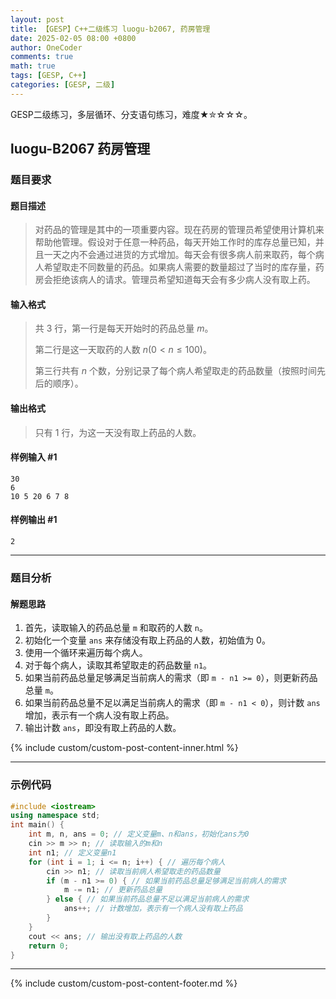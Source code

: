 ```yaml
---
layout: post
title: 【GESP】C++二级练习 luogu-b2067, 药房管理
date: 2025-02-05 08:00 +0800
author: OneCoder
comments: true
math: true
tags: [GESP, C++]
categories: [GESP, 二级]
---
```

GESP二级练习，多层循环、分支语句练习，难度★✮☆☆☆。

<!--more-->

## luogu-B2067 药房管理

### 题目要求

#### 题目描述

>对药品的管理是其中的一项重要内容。现在药房的管理员希望使用计算机来帮助他管理。假设对于任意一种药品，每天开始工作时的库存总量已知，并且一天之内不会通过进货的方式增加。每天会有很多病人前来取药，每个病人希望取走不同数量的药品。如果病人需要的数量超过了当时的库存量，药房会拒绝该病人的请求。管理员希望知道每天会有多少病人没有取上药。

#### 输入格式

>共 $3$ 行，第一行是每天开始时的药品总量 $m$。
>
>第二行是这一天取药的人数 $n(0<n \le 100)$。
>
>第三行共有 $n$ 个数，分别记录了每个病人希望取走的药品数量（按照时间先后的顺序）。

#### 输出格式

>只有 $1$ 行，为这一天没有取上药品的人数。

#### 样例输入 #1

```console
30
6
10 5 20 6 7 8
```

#### 样例输出 #1

```console
2
```

---

### 题目分析

#### 解题思路

1. 首先，读取输入的药品总量 `m` 和取药的人数 `n`。
2. 初始化一个变量 `ans` 来存储没有取上药品的人数，初始值为 0。
3. 使用一个循环来遍历每个病人。
4. 对于每个病人，读取其希望取走的药品数量 `n1`。
5. 如果当前药品总量足够满足当前病人的需求（即 `m - n1 >= 0`），则更新药品总量 `m`。
6. 如果当前药品总量不足以满足当前病人的需求（即 `m - n1 < 0`），则计数 `ans` 增加，表示有一个病人没有取上药品。
7. 输出计数 `ans`，即没有取上药品的人数。

{% include custom/custom-post-content-inner.html %}

---

### 示例代码

```cpp
#include <iostream>
using namespace std;
int main() {
    int m, n, ans = 0; // 定义变量m、n和ans，初始化ans为0
    cin >> m >> n; // 读取输入的m和n
    int n1; // 定义变量n1
    for (int i = 1; i <= n; i++) { // 遍历每个病人
        cin >> n1; // 读取当前病人希望取走的药品数量
        if (m - n1 >= 0) { // 如果当前药品总量足够满足当前病人的需求
            m -= n1; // 更新药品总量
        } else { // 如果当前药品总量不足以满足当前病人的需求
            ans++; // 计数增加，表示有一个病人没有取上药品
        }
    }
    cout << ans; // 输出没有取上药品的人数
    return 0;
}
```

---

{% include custom/custom-post-content-footer.md %}
